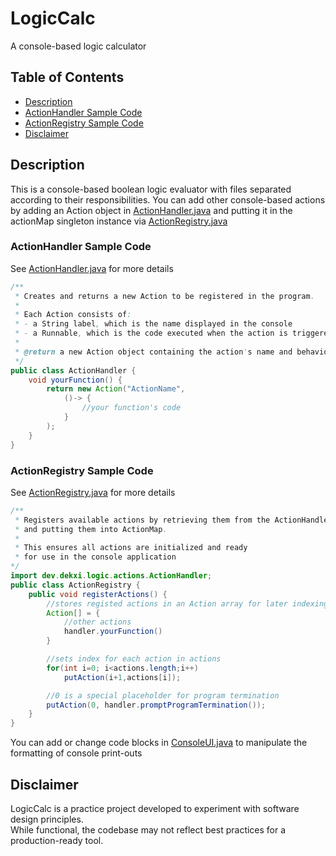 # LogicCalc

A console-based logic calculator

## Table of Contents
- [Description](#description)
- [ActionHandler Sample Code](#actionhandler-sample-code)
- [ActionRegistry Sample Code](#actionregistry-sample-code)
- [Disclaimer](#disclaimer)

## Description
This is a console-based boolean logic evaluator with files separated according
to their responsibilities. You can add other console-based actions by adding an Action object in
[ActionHandler.java](https://github.com/Dekxisosta/LogicEval/blob/main/src/dev/dekxi/logic/actions/ActionHandler.java) and putting it in 
the actionMap singleton instance via [ActionRegistry.java](https://github.com/Dekxisosta/LogicEval/blob/main/src/dev/dekxi/logic/actions/ActionRegistry.java)

### ActionHandler Sample Code
See [ActionHandler.java](https://github.com/Dekxisosta/LogicEval/blob/main/src/dev/dekxi/logic/actions/ActionHandler.java) for more details
```java
/**
 * Creates and returns a new Action to be registered in the program.
 *
 * Each Action consists of:
 * - a String label, which is the name displayed in the console
 * - a Runnable, which is the code executed when the action is triggered
 *
 * @return a new Action object containing the action's name and behavior
 */
public class ActionHandler {
    void yourFunction() {
        return new Action("ActionName",
            ()-> {
                //your function's code
            }
        );
    }
}
```
### ActionRegistry Sample Code
See [ActionRegistry.java](https://github.com/Dekxisosta/LogicEval/blob/main/src/dev/dekxi/logic/actions/ActionRegistry.java) for more details
```java
/**
 * Registers available actions by retrieving them from the ActionHandler
 * and putting them into ActionMap. 
 * 
 * This ensures all actions are initialized and ready 
 * for use in the console application
*/
import dev.dekxi.logic.actions.ActionHandler;
public class ActionRegistry {
    public void registerActions() {
        //stores registed actions in an Action array for later indexing
        Action[] = {
            //other actions
            handler.yourFunction()
        }

        //sets index for each action in actions
		for(int i=0; i<actions.length;i++)
			putAction(i+1,actions[i]);

		//0 is a special placeholder for program termination
		putAction(0, handler.promptProgramTermination());
    }
}
```

You can add or change code blocks in [ConsoleUI.java](https://github.com/Dekxisosta/LogicEval/blob/main/src/dev/dekxi/logic/ui/ConsoleUI.java) to 
manipulate the formatting of console print-outs

## Disclaimer
LogicCalc is a practice project developed to experiment with software design principles.  
While functional, the codebase may not reflect best practices for a production-ready tool.

